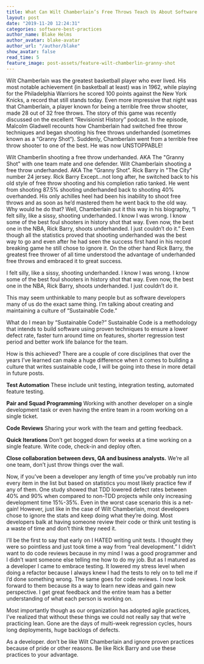 ```yaml
---
title: What Can Wilt Chamberlain’s Free Throws Teach Us About Software Development?
layout: post
date: "2019-11-20 12:24:31"
categories: software-best-practices
author_name: Blake Helms
author_avatar: blake-avatar
author_url: "/author/blake"
show_avatar: false
read_time: 5
feature_image: post-assets/feature-wilt-chamberlin-granny-shot
---
```


Wilt Chamberlain was the greatest basketball player who ever lived. His most notable achievement (in basketball at least) was in 1962, while playing for the Philadelphia Warriors he scored 100 points against the New York Knicks, a record that still stands today. Even more impressive that night was that Chamberlain, a player known for being a terrible free throw shooter, made 28 out of 32 free throws. The story of this game was recently discussed on the excellent “Revisionist History” podcast. In the episode, Malcolm Gladwell recounts how Chamberlain had switched free throw techniques and began shooting his free throws underhanded (sometimes known as a “Granny Shot“). Suddenly, Chamberlain went from a terrible free throw shooter to one of the best. He was now UNSTOPPABLE!

Wilt Chamberlin shooting a free throw underhanded. AKA The "Granny Shot" with one team mate and one defender.
Wilt Chamberlain shooting a free throw underhanded. AKA The “Granny Shot”.
Rick Barry in "The City" number 24 jersey.
Rick Barry
Except…not long after, he switched back to his old style of free throw shooting and his completion ratio tanked. He went from shooting 87.5% shooting underhanded back to shooting 40% overhanded. His only achilles heel had been his inability to shoot free throws and as soon as he’d mastered them he went back to the old way. Why would he do that? Well, Chamberlain put it this way in his biography, “I felt silly, like a sissy, shooting underhanded. I know I was wrong. I know some of the best foul shooters in history shot that way. Even now, the best one in the NBA, Rick Barry, shoots underhanded. I just couldn’t do it.” Even though all the statistics proved that shooting underhanded was the best way to go and even after he had seen the success first hand in his record breaking game he still chose to ignore it. On the other hand Rick Barry, the greatest free thrower of all time understood the advantage of underhanded free throws and embraced it to great success.

I felt silly, like a sissy, shooting underhanded. I know I was wrong. I know some of the best foul shooters in history shot that way. Even now, the best one in the NBA, Rick Barry, shoots underhanded. I just couldn’t do it.

This may seem unthinkable to many people but as software developers many of us do the exact same thing. I’m talking about creating and maintaining a culture of “Sustainable Code.”

What do I mean by “Sustainable Code?” Sustainable Code is a methodology that intends to build software using proven techniques to ensure a lower defect rate, faster turn around time on features, shorter regression test period and better work life balance for the team.

How is this achieved? There are a couple of core disciplines that over the years I’ve learned can make a huge difference when it comes to building a culture that writes sustainable code, I will be going into these in more detail in future posts.

**Test Automation**
These include unit testing, integration testing, automated feature testing.

**Pair and Squad Programming**
Working with another developer on a single development task or even having the entire team in a room working on a single ticket.

**Code Reviews**
Sharing your work with the team and getting feedback.

**Quick Iterations**
Don’t get bogged down for weeks at a time working on a single feature. Write code, check-in and deploy often.

**Close collaboration between devs, QA and business analysts.**
We’re all one team, don’t just throw things over the wall.

Now, if you’ve been a developer any length of time you’ve probably run into every item in the list but based on statistics you most likely practice few if any of them. One study showed that TDD lowered defect rates between 40% and 90% when compared to non-TDD projects while only increasing development time 15%-35%. Even in the worst case scenario this is a net-gain! However, just like in the case of Wilt Chamberlain, most developers chose to ignore the stats and keep doing what they’re doing. Most developers balk at having someone review their code or think unit testing is a waste of time and don’t think they need it.

I’ll be the first to say that early on I HATED writing unit tests. I thought they were so pointless and just took time a way from “real development.” I didn’t want to do code reviews because in my mind I was a good programmer and I didn’t want someone else telling me how to do my job. But as I matured as a developer I came to embrace testing. It lowered my stress level when doing a refactor because I always knew I had the tests to rely on to tell me if I’d done something wrong. The same goes for code reviews. I now look forward to them because its a way to learn new ideas and gain new perspective. I get great feedback and the entire team has a better understanding of what each person is working on.

Most importantly though as our organization has adopted agile practices, I’ve realized that without these things we could not really say that we’re practicing lean. Gone are the days of multi-week regression cycles, hours long deployments, huge backlogs of defects.

As a developer. don’t be like Wilt Chamberlain and ignore proven practices because of pride or other reasons. Be like Rick Barry and use these practices to your advantage.
